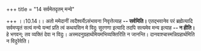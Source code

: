 +++
title = "14 सर्वमेतदृतम् मन्ये"

+++
।।10.14।। अतो ममेदानीं त्वदैश्वर्येऽसंभावना निवृत्तेत्याह **--
सर्वमिति।** एतद्भवानेव परं ब्रह्मेत्यादि सर्वमप्यृतं सत्यं मन्ये यन्मां
प्रति त्वं कथयसिन मे विदुः सुरगणा इत्यादि तदपि सत्यमेव मन्य इत्याह **--
न हीति।** हे भगवन्; तव व्यक्तिं देवा न विदुः।
अस्मदनुग्रहार्थमियमभिव्यक्तिरिति न जानन्ति। दानवाश्चास्मन्निग्रहार्थमिति
न विदुरेवेति।
